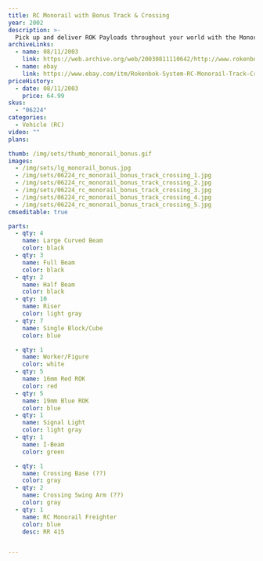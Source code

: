 ```yaml
---
title: RC Monorail with Bonus Track & Crossing
year: 2002
description: >-
  Pick up and deliver ROK Payloads throughout your world with the Monorail's automated side-to-side dumping trailer bed! The RC Monorail can do it all! This first-of-its-kind vehicle glides across a track created from standard Rokenbok beam and block building pieces. Designed to interact with conveyors, chutes, hoppers, and all your other Rokenbok RC vehicles. Includes a FREE BONUS oval track set and vehicle crossing (a $20 value)! 43 pieces. Requires Rokenbok Start Set and 4 AA batteries (not included).
archiveLinks:
  - name: 08/11/2003
    link: https://web.archive.org/web/20030811110642/http://www.rokenbok.com/catalog/2002_pd_rcv_monorail.html
  - name: ebay
    link: https://www.ebay.com/itm/Rokenbok-System-RC-Monorail-Track-Crossing-06224-open-box-see-description/353187578677
priceHistory:
  - date: 08/11/2003
    price: 64.99
skus:
  - "06224"
categories: 
  - Vehicle (RC)
video: ""
plans:

thumb: /img/sets/thumb_monorail_bonus.gif
images:
  - /img/sets/lg_monorail_bonus.jpg
  - /img/sets/06224_rc_monorail_bonus_track_crossing_1.jpg
  - /img/sets/06224_rc_monorail_bonus_track_crossing_2.jpg
  - /img/sets/06224_rc_monorail_bonus_track_crossing_3.jpg
  - /img/sets/06224_rc_monorail_bonus_track_crossing_4.jpg
  - /img/sets/06224_rc_monorail_bonus_track_crossing_5.jpg
cmseditable: true

parts:
  - qty: 4
    name: Large Curved Beam
    color: black
  - qty: 3
    name: Full Beam
    color: black
  - qty: 2
    name: Half Beam
    color: black
  - qty: 10
    name: Riser
    color: light gray
  - qty: 7
    name: Single Block/Cube
    color: blue

  - qty: 1
    name: Worker/Figure
    color: white
  - qty: 5
    name: 16mm Red ROK
    color: red
  - qty: 5
    name: 19mm Blue ROK
    color: blue
  - qty: 1
    name: Signal Light
    color: light gray
  - qty: 1
    name: I-Beam
    color: green

  - qty: 1
    name: Crossing Base (??)
    color: gray
  - qty: 2
    name: Crossing Swing Arm (??)
    color: gray
  - qty: 1
    name: RC Monorail Freighter
    color: blue
    desc: RR 415


---
```

